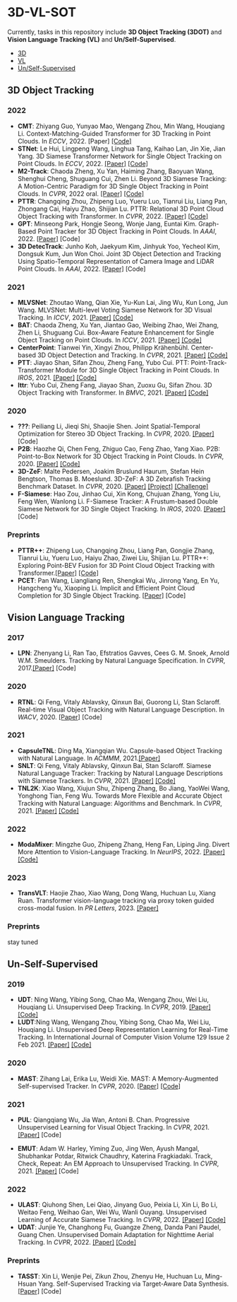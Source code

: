 # 3D-VL-SOT
Currently, tasks in this repository include **3D Object Tracking (3DOT)** and **Vision Language Tracking (VL)** and **Un/Self-Supervised**. 
- [3D](#3d-object-tracking)
- [VL](#vision-language-tracking)
- [Un/Self-Supervised](#un-self-supervised)

## 3D Object Tracking
### 2022
- **CMT**: Zhiyang Guo, Yunyao Mao, Wengang Zhou, Min Wang, Houqiang Li. Context-Matching-Guided Transformer for 3D Tracking in Point Clouds. In _ECCV_, 2022. [Paper] [[Code]](https://github.com/jasongzy/CMT)
- **STNet**: Le Hui, Lingpeng Wang, Linghua Tang, Kaihao Lan, Jin Xie, Jian Yang. 3D Siamese Transformer Network for Single Object Tracking on Point Clouds. In _ECCV_, 2022. [[Paper]](https://arxiv.org/abs/2207.11995) [[Code]](https://github.com/fpthink/STNet)
- **M2-Track**: Chaoda Zheng, Xu Yan, Haiming Zhang, Baoyuan Wang, Shenghui Cheng, Shuguang Cui, Zhen Li. Beyond 3D Siamese Tracking: A Motion-Centric Paradigm for 3D Single Object Tracking in Point Clouds. In _CVPR_, 2022 oral. [[Paper]](https://openaccess.thecvf.com/content/CVPR2022/papers/Zheng_Beyond_3D_Siamese_Tracking_A_Motion-Centric_Paradigm_for_3D_Single_CVPR_2022_paper.pdf) [[Code]](https://github.com/Ghostish/Open3DSOT)
- **PTTR**: Changqing Zhou, Zhipeng Luo, Yueru Luo, Tianrui Liu, Liang Pan, Zhongang Cai, Haiyu Zhao, Shijian Lu. PTTR: Relational 3D Point Cloud Object Tracking with Transformer. In _CVPR_, 2022. [[Paper]](https://openaccess.thecvf.com/content/CVPR2022/papers/Zhou_PTTR_Relational_3D_Point_Cloud_Object_Tracking_With_Transformer_CVPR_2022_paper.pdf) [[Code]](https://github.com/jasonkks/pttr)
- **GPT**: Minseong Park, Hongje Seong, Wonje Jang, Euntai Kim. Graph-Based Point Tracker for 3D Object Tracking in Point Clouds. In _AAAI_, 2022. [[Paper]](https://www.aaai.org/AAAI22Papers/AAAI-5325.ParkM.pdf) [Code]
- **3D DetecTrack**: Junho Koh, Jaekyum Kim, Jinhyuk Yoo, Yecheol Kim, Dongsuk Kum, Jun Won Choi. Joint 3D Object Detection and Tracking Using Spatio-Temporal Representation of Camera Image and LiDAR Point Clouds. In _AAAI_, 2022. [[Paper]](https://arxiv.org/abs/2112.07116) [Code]

### 2021
- **MLVSNet**: Zhoutao Wang, Qian Xie, Yu-Kun Lai, Jing Wu, Kun Long, Jun Wang. MLVSNet: Multi-level Voting Siamese Network for 3D Visual Tracking. In _ICCV_, 2021. [[Paper]](https://openaccess.thecvf.com/content/ICCV2021/papers/Wang_MLVSNet_Multi-Level_Voting_Siamese_Network_for_3D_Visual_Tracking_ICCV_2021_paper.pdf) [[Code]](https://github.com/codewzt/mlvsnet)
- **BAT**: Chaoda Zheng, Xu Yan, Jiantao Gao, Weibing Zhao, Wei Zhang, Zhen Li, Shuguang Cui. Box-Aware Feature Enhancement for Single Object Tracking on Point Clouds. In _ICCV_, 2021. [[Paper]](https://arxiv.org/abs/2108.04728) [[Code]](https://github.com/Ghostish/Open3DSOT)
- **CenterPoint**: Tianwei Yin, Xingyi Zhou, Philipp Krähenbühl. Center-based 3D Object Detection and Tracking. In _CVPR_, 2021. [[Paper]](https://openaccess.thecvf.com/content/CVPR2021/papers/Yin_Center-Based_3D_Object_Detection_and_Tracking_CVPR_2021_paper.pdf) [[Code]](https://github.com/tianweiy/CenterPoint)
- **PTT**: Jiayao Shan, Sifan Zhou, Zheng Fang, Yubo Cui. PTT: Point-Track-Transformer Module for 3D Single Object Tracking in Point Clouds. In _IROS_, 2021. [[Paper]](https://arxiv.org/abs/2108.06455) [[Code]](https://github.com/shanjiayao/PTT)
- **lttr**: Yubo Cui, Zheng Fang, Jiayao Shan, Zuoxu Gu, Sifan Zhou. 3D Object Tracking with Transformer. In _BMVC_, 2021. [[Paper]](bmvc2021-virtualconference.com/assets/papers/1445.pdf) [[Code]](https://github.com/3bobo/lttr)

### 2020
- **???**: Peiliang Li, Jieqi Shi, Shaojie Shen. Joint Spatial-Temporal Optimization for Stereo 3D Object Tracking. In _CVPR_, 2020. [[Paper]](https://openaccess.thecvf.com/content_CVPR_2020/papers/Li_Joint_Spatial-Temporal_Optimization_for_Stereo_3D_Object_Tracking_CVPR_2020_paper.pdf) [Code]
- **P2B**: Haozhe Qi, Chen Feng, Zhiguo Cao, Feng Zhao, Yang Xiao. P2B: Point-to-Box Network for 3D Object Tracking in Point Clouds. In _CVPR_, 2020. [[Paper]](https://openaccess.thecvf.com/content_CVPR_2020/papers/Qi_P2B_Point-to-Box_Network_for_3D_Object_Tracking_in_Point_Clouds_CVPR_2020_paper.pdf) [[Code]](https://github.com/HaozheQi/P2B)
- **3D-ZeF**: Malte Pedersen, Joakim Bruslund Haurum, Stefan Hein Bengtson, Thomas B. Moeslund. 3D-ZeF: A 3D Zebrafish Tracking Benchmark Dataset. In _CVPR_, 2020. [[Paper]](https://openaccess.thecvf.com/content_CVPR_2020/papers/Pedersen_3D-ZeF_A_3D_Zebrafish_Tracking_Benchmark_Dataset_CVPR_2020_paper.pdf) [[Project]](https://vap.aau.dk/3d-zef/) [[Challenge]](https://motchallenge.net/data/3D-ZeF20/)
- **F-Siamese**: Hao Zou, Jinhao Cui, Xin Kong, Chujuan Zhang, Yong Liu, Feng Wen, Wanlong Li. F-Siamese Tracker: A Frustum-based Double Siamese Network for 3D Single Object Tracking. In _IROS_, 2020. [[Paper]](http://ras.papercept.net/images/temp/IROS/files/1722.pdf) [Code]

### Preprints
- **PTTR++**: Zhipeng Luo, Changqing Zhou, Liang Pan, Gongjie Zhang, Tianrui Liu, Yueru Luo, Haiyu Zhao, Ziwei Liu, Shijian Lu. PTTR++: Exploring Point-BEV Fusion for 3D Point Cloud Object Tracking with Transformer.[[Paper]](https://arxiv.org/pdf/2208.05216) [[Code]](https://github.com/Jasonkks/PTTR)
- **PCET**: Pan Wang, Liangliang Ren, Shengkai Wu, Jinrong Yang, En Yu, Hangcheng Yu, Xiaoping Li. Implicit and Efficient Point Cloud Completion for 3D Single Object Tracking. [[Paper]](https://arxiv.org/abs/2209.00522) [Code]

## Vision Language Tracking
### 2017
- **LPN**: Zhenyang Li, Ran Tao, Efstratios Gavves, Cees G. M. Snoek, Arnold W.M. Smeulders. Tracking by Natural Language Specification. In _CVPR_, 2017.[[Paper]](https://openaccess.thecvf.com/content_cvpr_2017/papers/Li_Tracking_by_Natural_CVPR_2017_paper.pdf) [Code]

### 2020
- **RTNL**: Qi Feng, Vitaly Ablavsky, Qinxun Bai, Guorong Li, Stan Sclaroff. Real-time Visual Object Tracking with Natural Language Description. In _WACV_, 2020. [[Paper]](https://arxiv.org/pdf/1907.11751v3.pdf) [Code]

### 2021
- **CapsuleTNL**: Ding Ma, Xiangqian Wu. Capsule-based Object Tracking with Natural Language. In _ACMMM_, 2021.[[Paper]](https://dl.acm.org/doi/pdf/10.1145/3474085.3475349)
- **SNLT**: Qi Feng, Vitaly Ablavsky, Qinxun Bai, Stan Sclaroff. Siamese Natural Language Tracker: Tracking by Natural Language Descriptions with Siamese Trackers. In _CVPR_, 2021. [[Paper]](http://openaccess.thecvf.com//content/CVPR2021/papers/Feng_Siamese_Natural_Language_Tracker_Tracking_by_Natural_Language_Descriptions_With_CVPR_2021_paper.pdf) [[Code]](https://github.com/fredfung007/snlt)
- **TNL2K**: Xiao Wang, Xiujun Shu, Zhipeng Zhang, Bo Jiang, YaoWei Wang, Yonghong Tian, Feng Wu. Towards More Flexible and Accurate Object Tracking with Natural Language: Algorithms and Benchmark. In _CVPR_, 2021. [[Paper]](http://openaccess.thecvf.com//content/CVPR2021/papers/Wang_Towards_More_Flexible_and_Accurate_Object_Tracking_With_Natural_Language_CVPR_2021_paper.pdf) [[Code]](https://github.com/wangxiao5791509/TNL2K_evaluation_toolkit)

### 2022
- **ModaMixer**: Mingzhe Guo, Zhipeng Zhang, Heng Fan, Liping Jing. Divert More Attention to Vision-Language Tracking. In _NeurIPS_, 2022. [[Paper]](https://openreview.net/forum?id=NhrbIME2Ljl) [[Code]](https://github.com/JudasDie/SOTS)

### 2023
- **TransVLT**: Haojie Zhao, Xiao Wang, Dong Wang, Huchuan Lu, Xiang Ruan. Transformer vision-language tracking via proxy token guided cross-modal fusion. In _PR Letters_, 2023. [[Paper]](https://www.sciencedirect.com/science/article/pii/S0167865523000545?via%3Dihub)

### Preprints
stay tuned

## Un-Self-Supervised
### 2019
- **UDT**: Ning Wang, Yibing Song, Chao Ma, Wengang Zhou, Wei Liu, Houqiang Li. Unsupervised Deep Tracking. In _CVPR_, 2019. [[Paper]](http://openaccess.thecvf.com/content_CVPR_2019/papers/Wang_Unsupervised_Deep_Tracking_CVPR_2019_paper.pdf) [[Code]](https://github.com/594422814/UDT)
- **LUDT**:Ning Wang, Wengang Zhou, Yibing Song, Chao Ma, Wei Liu, Houqiang Li. Unsupervised Deep Representation Learning for Real-Time Tracking. In International Journal of Computer Vision Volume 129 Issue 2 Feb 2021.  [[Paper]](https://594422814.github.io/LUDT/LUDT.pdf) [[Code]](https://github.com/594422814/UDT)

### 2020
- **MAST**: Zihang Lai, Erika Lu, Weidi Xie. MAST: A Memory-Augmented Self-supervised Tracker. In _CVPR_, 2020. [[Paper]](http://openaccess.thecvf.com/content_CVPR_2020/papers/Lai_MAST_A_Memory-Augmented_Self-Supervised_Tracker_CVPR_2020_paper.pdf) [[Code]](https://github.com/zlai0/MAST)

### 2021
- **PUL**: Qiangqiang Wu, Jia Wan, Antoni B. Chan. Progressive Unsupervised Learning for Visual Object Tracking. In _CVPR_, 2021. [[Paper]](https://openaccess.thecvf.com/content/CVPR2021/html/Wu_Progressive_Unsupervised_Learning_for_Visual_Object_Tracking_CVPR_2021_paper.html) [Code]

- **EMUT**: Adam W. Harley, Yiming Zuo, Jing Wen, Ayush Mangal, Shubhankar Potdar, Ritwick Chaudhry, Katerina Fragkiadaki. Track, Check, Repeat: An EM Approach to Unsupervised Tracking. In _CVPR_, 2021. [[Paper]](http://openaccess.thecvf.com//content/CVPR2021/papers/Harley_Track_Check_Repeat_An_EM_Approach_to_Unsupervised_Tracking_CVPR_2021_paper.pdf) [Code]

### 2022
- **ULAST**: Qiuhong Shen, Lei Qiao, Jinyang Guo, Peixia Li, Xin Li, Bo Li, Weitao Feng, Weihao Gan, Wei Wu, Wanli Ouyang. Unsupervised Learning of Accurate Siamese Tracking. In _CVPR_, 2022. [[Paper]](http://openaccess.thecvf.com//content/CVPR2022/papers/Shen_Unsupervised_Learning_of_Accurate_Siamese_Tracking_CVPR_2022_paper.pdf) [[Code]](https://github.com/florinshum/ulast)
- **UDAT**: Junjie Ye, Changhong Fu, Guangze Zheng, Danda Pani Paudel, Guang Chen. Unsupervised Domain Adaptation for Nighttime Aerial Tracking. In _CVPR_, 2022. [[Paper]](http://openaccess.thecvf.com//content/CVPR2022/papers/Ye_Unsupervised_Domain_Adaptation_for_Nighttime_Aerial_Tracking_CVPR_2022_paper.pdf) [[Code]](https://github.com/vision4robotics/udat)

### Preprints
- **TASST**: Xin Li, Wenjie Pei, Zikun Zhou, Zhenyu He, Huchuan Lu, Ming-Hsuan Yang. Self-Supervised Tracking via Target-Aware Data Synthesis. [[Paper]](https://arxiv.org/pdf/2106.10900v2.pdf) [Code]
